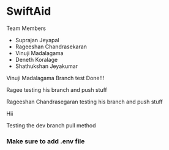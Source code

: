 # SwiftAid

Team Members

- Suprajan Jeyapal
- Rageeshan Chandrasekaran
- Vinuji Madalagama
- Deneth Koralage
- Shathukshan Jeyakumar



Vinuji Madalagama Branch test Done!!!


Ragee testing his branch and push stuff



Rageeshan Chandrasegaran testing his branch and push stuff

Hii

Testing the dev branch pull method

### Make sure to add .env file
